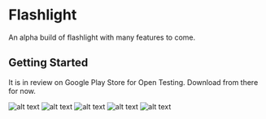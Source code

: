 # Flashlight

An alpha build of flashlight with many features to come.

## Getting Started

It is in review on Google Play Store for Open Testing. Download from there for now.

![alt text](https://github.com/ParthProLegend/FlashlightAndroidApp/assets/1.jpg "Screenshot 1")
![alt text](https://github.com/ParthProLegend/FlashlightAndroidApp/assets/2.jpg "Screenshot 2")
![alt text](https://github.com/ParthProLegend/FlashlightAndroidApp/assets/3.jpg "Screenshot 3")
![alt text](https://github.com/ParthProLegend/FlashlightAndroidApp/assets/4.jpg "Screenshot 4")
![alt text](https://github.com/ParthProLegend/FlashlightAndroidApp/assets/5.jpg "Screenshot 5")
